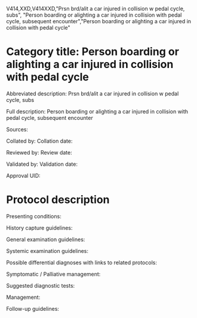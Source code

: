 V414,XXD,V414XXD,"Prsn brd/alit a car injured in collision w pedal cycle, subs", "Person boarding or alighting a car injured in collision with pedal cycle, subsequent encounter","Person boarding or alighting a car injured in collision with pedal cycle"
# Category title: Person boarding or alighting a car injured in collision with pedal cycle

Abbreviated description: Prsn brd/alit a car injured in collision w pedal cycle, subs

Full description: Person boarding or alighting a car injured in collision with pedal cycle, subsequent encounter

Sources:

Collated by:
Collation date:

Reviewed by:
Review date:

Validated by:
Validation date:

Approval UID:

# Protocol description

Presenting conditions:

History capture guidelines:

General examination guidelines:

Systemic examination guidelines:

Possible differential diagnoses with links to related protocols:

Symptomatic / Palliative management:

Suggested diagnostic tests:

Management:

Follow-up guidelines:
